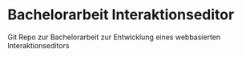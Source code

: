 # Bachelorarbeit Interaktionseditor

Git Repo zur Bachelorarbeit zur Entwicklung eines webbasierten Interaktionseditors